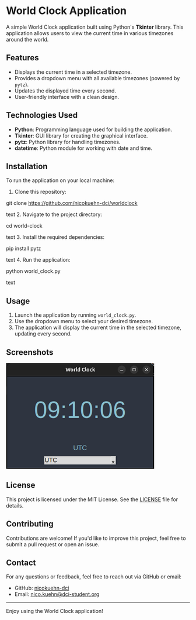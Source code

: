 # World Clock Application

A simple World Clock application built using Python's **Tkinter** library. This application allows users to view the current time in various timezones around the world.

## Features

- Displays the current time in a selected timezone.
- Provides a dropdown menu with all available timezones (powered by `pytz`).
- Updates the displayed time every second.
- User-friendly interface with a clean design.

## Technologies Used

- **Python**: Programming language used for building the application.
- **Tkinter**: GUI library for creating the graphical interface.
- **pytz**: Python library for handling timezones.
- **datetime**: Python module for working with date and time.

## Installation

To run the application on your local machine:

1. Clone this repository:

git clone https://github.com/nicokuehn-dci/worldclock

text
2. Navigate to the project directory:

cd world-clock

text
3. Install the required dependencies:

pip install pytz

text
4. Run the application:

python world_clock.py

text

## Usage

1. Launch the application by running `world_clock.py`.
2. Use the dropdown menu to select your desired timezone.
3. The application will display the current time in the selected timezone, updating every second.

## Screenshots

![World Clock Screenshot](https://github.com/nicokuehn-dci/worldclock/blob/main/worldclock_screeshot.png)  


## License

This project is licensed under the MIT License. See the [LICENSE](LICENSE) file for details.

## Contributing

Contributions are welcome! If you'd like to improve this project, feel free to submit a pull request or open an issue.

## Contact

For any questions or feedback, feel free to reach out via GitHub or email:

- GitHub: [nicokuehn-dci](https://github.com/nicokuehn-dci)
- Email: nico.kuehn@dci-student.org

---

Enjoy using the World Clock application!